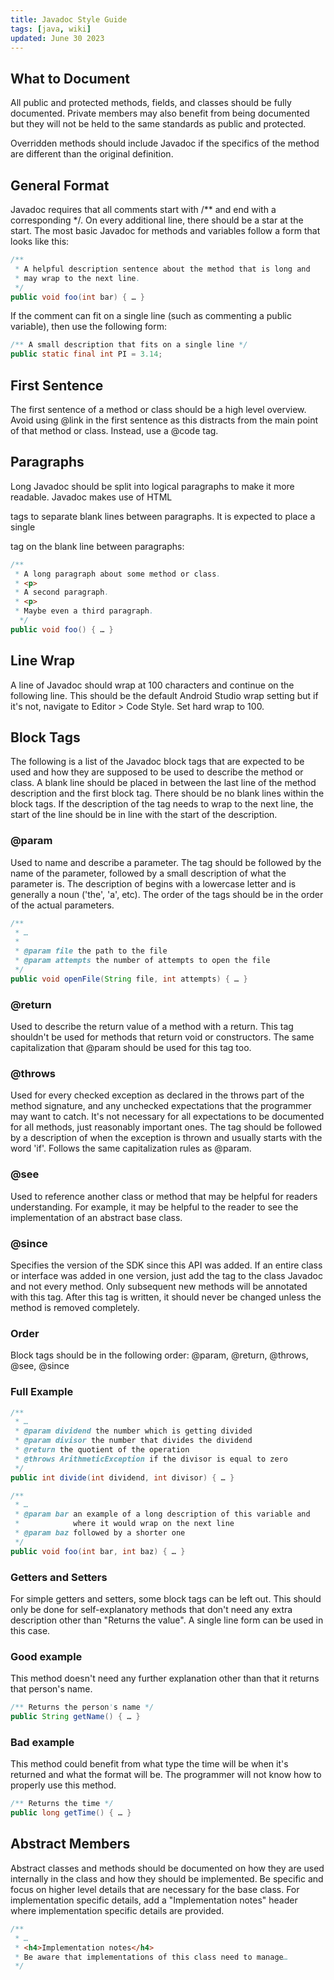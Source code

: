 ```yaml
---
title: Javadoc Style Guide
tags: [java, wiki]
updated: June 30 2023
---
```

## What to Document

All public and protected methods, fields, and classes should be fully documented. Private members may also benefit from being documented but they will not be held to the same standards as public and protected.

Overridden methods should include Javadoc if the specifics of the method are different than the original definition.

## General Format

Javadoc requires that all comments start with /** and end with a corresponding */. On every additional line, there should be a star at the start. The most basic Javadoc for methods and variables follow a form that looks like this:

```java
/**
 * A helpful description sentence about the method that is long and
 * may wrap to the next line.
 */
public void foo(int bar) { … }
```

If the comment can fit on a single line (such as commenting a public variable), then use the following form:

```java
/** A small description that fits on a single line */
public static final int PI = 3.14;
```

## First Sentence

The first sentence of a method or class should be a high level overview. Avoid using @link in the first sentence as this distracts from the main point of that method or class. Instead, use a @code tag.

## Paragraphs

Long Javadoc should be split into logical paragraphs to make it more readable. Javadoc makes use of HTML <p> tags to separate blank lines between paragraphs. It is expected to place a single <p> tag on the blank line between paragraphs:

```java
/**
 * A long paragraph about some method or class.
 * <p>
 * A second paragraph.
 * <p>
 * Maybe even a third paragraph.
  */
public void foo() { … }
```

## Line Wrap

A line of Javadoc should wrap at 100 characters and continue on the following line. This should be the default Android Studio wrap setting but if it's not, navigate to Editor > Code Style. Set hard wrap to 100.

## Block Tags

The following is a list of the Javadoc block tags that are expected to be used and how they are supposed to be used to describe the method or class. A blank line should be placed in between the last line of the method description and the first block tag. There should be no blank lines within the block tags. If the description of the tag needs to wrap to the next line, the start of the line should be in line with the start of the description.

### @param
Used to name and describe a parameter. The tag should be followed by the name of the parameter, followed by a small description of what the parameter is. The description of begins with a lowercase letter and is generally a noun ('the', 'a', etc). The order of the tags should be in the order of the actual parameters.

``` java
/**
 * …
 *
 * @param file the path to the file
 * @param attempts the number of attempts to open the file
 */
public void openFile(String file, int attempts) { … }
```

### @return

Used to describe the return value of a method with a return. This tag shouldn't be used for methods that return void or constructors. The same capitalization that @param should be used for this tag too.

### @throws

Used for every checked exception as declared in the throws part of the method signature, and any unchecked expectations that the programmer may want to catch. It's not necessary for all expectations to be documented for all methods, just reasonably important ones. The tag should be followed by a description of when the exception is thrown and usually starts with the word 'if'. Follows the same capitalization rules as @param.

### @see

Used to reference another class or method that may be helpful for readers understanding. For example, it may be helpful to the reader to see the implementation of an abstract base class.

### @since

Specifies the version of the SDK since this API was added. If an entire class or interface was added in one version, just add the tag to the class Javadoc and not every method. Only subsequent new methods will be annotated with this tag. After this tag is written, it should never be changed unless the method is removed completely.

### Order
Block tags should be in the following order: @param, @return, @throws, @see, @since

### Full Example

```java
/**
 * …
 * @param dividend the number which is getting divided
 * @param divisor the number that divides the dividend
 * @return the quotient of the operation
 * @throws ArithmeticException if the divisor is equal to zero
 */
public int divide(int dividend, int divisor) { … }
```

```java
/**
 * …
 * @param bar an example of a long description of this variable and
 *            where it would wrap on the next line
 * @param baz followed by a shorter one
 */
public void foo(int bar, int baz) { … }
```

### Getters and Setters

For simple getters and setters, some block tags can be left out. This should only be done for self-explanatory methods that don't need any extra description other than "Returns the value". A single line form can be used in this case.

### Good example

This method doesn't need any further explanation other than that it returns that person's name.

```java
/** Returns the person's name */
public String getName() { … }
```

### Bad example

This method could benefit from what type the time will be when it's returned and what the format will be. The programmer will not know how to properly use this method.

```java
/** Returns the time */
public long getTime() { … }
```

## Abstract Members
Abstract classes and methods should be documented on how they are used internally in the class and how they should be implemented. Be specific and focus on higher level details that are necessary for the base class. For implementation specific details, add a "Implementation notes" header where implementation specific details are provided.

```java
/**
 * …
 * <h4>Implementation notes</h4>
 * Be aware that implementations of this class need to manage…
 */
```
